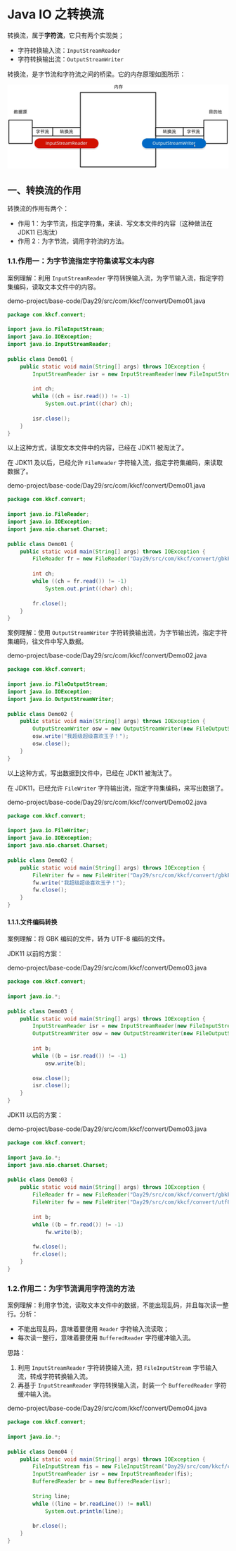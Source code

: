 # Java IO 之转换流

转换流，属于**字符流**，它只有两个实现类；

- 字符转换输入流：`InputStreamReader`
- 字符转换输出流：`OutputStreamWriter`

转换流，是字节流和字符流之间的桥梁。它的内存原理如图所示：

![转换流内存原理](NodeAssets/转换流内存原理.jpg)

## 一、转换流的作用

转换流的作用有两个：

- 作用 1：为字节流，指定字符集，来读、写文本文件的内容（这种做法在 JDK11 已淘汰）
- 作用 2：为字节流，调用字符流的方法。

### 1.1.作用一：为字节流指定字符集读写文本内容

案例理解：利用 `InputStreamReader` 字符转换输入流，为字节输入流，指定字符集编码，读取文本文件中的内容。

demo-project/base-code/Day29/src/com/kkcf/convert/Demo01.java

```java
package com.kkcf.convert;

import java.io.FileInputStream;
import java.io.IOException;
import java.io.InputStreamReader;

public class Demo01 {
    public static void main(String[] args) throws IOException {
        InputStreamReader isr = new InputStreamReader(new FileInputStream("Day29/src/com/kkcf/convert/gbkFile.txt"), "GBK");

        int ch;
        while ((ch = isr.read()) != -1)
            System.out.print((char) ch);

        isr.close();
    }
}
```

以上这种方式，读取文本文件中的内容，已经在 JDK11 被淘汰了。

在 JDK11 及以后，已经允许 `FileReader` 字符输入流，指定字符集编码，来读取数据了。

demo-project/base-code/Day29/src/com/kkcf/convert/Demo01.java

```java
package com.kkcf.convert;

import java.io.FileReader;
import java.io.IOException;
import java.nio.charset.Charset;

public class Demo01 {
    public static void main(String[] args) throws IOException {
        FileReader fr = new FileReader("Day29/src/com/kkcf/convert/gbkFile.txt", Charset.forName("GBK"));

        int ch;
        while ((ch = fr.read()) != -1)
            System.out.print((char) ch);

        fr.close();
    }
}
```

案例理解：使用 `OutputStreamWriter` 字符转换输出流，为字节输出流，指定字符集编码，往文件中写入数据。

demo-project/base-code/Day29/src/com/kkcf/convert/Demo02.java

```java
package com.kkcf.convert;

import java.io.FileOutputStream;
import java.io.IOException;
import java.io.OutputStreamWriter;

public class Demo02 {
    public static void main(String[] args) throws IOException {
        OutputStreamWriter osw = new OutputStreamWriter(new FileOutputStream("Day29/src/com/kkcf/convert/gbkFile.txt"), "GBK");
        osw.write("我超级超级喜欢玉子！");
        osw.close();
    }
}
```

以上这种方式，写出数据到文件中，已经在 JDK11 被淘汰了。

在 JDK11，已经允许 `FileWriter` 字符输出流，指定字符集编码，来写出数据了。

demo-project/base-code/Day29/src/com/kkcf/convert/Demo02.java

```java
package com.kkcf.convert;

import java.io.FileWriter;
import java.io.IOException;
import java.nio.charset.Charset;

public class Demo02 {
    public static void main(String[] args) throws IOException {
        FileWriter fw = new FileWriter("Day29/src/com/kkcf/convert/gbkFile.txt", Charset.forName("GBK"));
        fw.write("我超级超级喜欢玉子！");
        fw.close();
    }
}
```

#### 1.1.1.文件编码转换

案例理解：将 GBK 编码的文件，转为 UTF-8 编码的文件。

JDK11 以前的方案：

demo-project/base-code/Day29/src/com/kkcf/convert/Demo03.java

```java
package com.kkcf.convert;

import java.io.*;

public class Demo03 {
    public static void main(String[] args) throws IOException {
        InputStreamReader isr = new InputStreamReader(new FileInputStream("Day29/src/com/kkcf/convert/gbkFile.txt"), "GBK");
        OutputStreamWriter osw = new OutputStreamWriter(new FileOutputStream("Day29/src/com/kkcf/convert/utf8File.txt")); // IDEA 默认使用 UTF-8 编码

        int b;
        while ((b = isr.read()) != -1)
            osw.write(b);

        osw.close();
        isr.close();
    }
}
```

JDK11 以后的方案：

demo-project/base-code/Day29/src/com/kkcf/convert/Demo03.java

```java
package com.kkcf.convert;

import java.io.*;
import java.nio.charset.Charset;

public class Demo03 {
    public static void main(String[] args) throws IOException {
        FileReader fr = new FileReader("Day29/src/com/kkcf/convert/gbkFile.txt", Charset.forName("GBK"));
        FileWriter fw = new FileWriter("Day29/src/com/kkcf/convert/utf8File.txt");

        int b;
        while ((b = fr.read()) != -1)
            fw.write(b);

        fw.close();
        fr.close();
    }
}
```

### 1.2.作用二：为字节流调用字符流的方法

案例理解：利用字节流，读取文本文件中的数据，不能出现乱码，并且每次读一整行。分析：

- 不能出现乱码，意味着要使用 `Reader` 字符输入流读取；
- 每次读一整行，意味着要使用 `BufferedReader` 字符缓冲输入流。

思路：

1. 利用 `InputStreamReader` 字符转换输入流，把 `FileInputStream` 字节输入流，转成字符转换输入流。
2. 再基于 `InputStreamReader` 字符转换输入流，封装一个 `BufferedReader` 字符缓冲输入流。

demo-project/base-code/Day29/src/com/kkcf/convert/Demo04.java

```java
package com.kkcf.convert;

import java.io.*;

public class Demo04 {
    public static void main(String[] args) throws IOException {
        FileInputStream fis = new FileInputStream("Day29/src/com/kkcf/convert/utf8File.txt");
        InputStreamReader isr = new InputStreamReader(fis);
        BufferedReader br = new BufferedReader(isr);

        String line;
        while ((line = br.readLine()) != null)
            System.out.println(line);

        br.close();
    }
}
```
